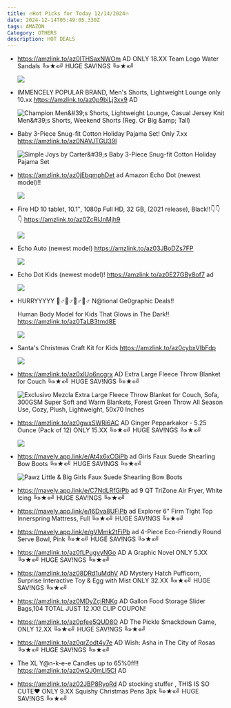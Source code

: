 ```yaml
---
title: 🔥Hot Picks for Today 12/14/2024🔥
date: 2024-12-14T05:49:05.330Z
tags: AMAZON
Category: OTHERS
description: HOT DEALS
---
```

* https://amzlink.to/az0ITHSaxNWOm AD
  ONLY 18.XX  Team Logo Water Sandals
  ╚»★«╝ HUGE SAV!NGS ╚»★«╝   <!--StartFragment-->

  ![](https://m.media-amazon.com/images/I/71vxYdfKLJL._AC_SL1500_.jpg)
* IMMENCELY POPULAR BRAND, Men's Shorts, Lightweight Lounge only 10.xx
  https://amzlink.to/az0p9biLj3xx9   AD<!--StartFragment-->

  ![Champion Men\&#39;s Shorts, Lightweight Lounge, Casual Jersey Knit Men\&#39;s Shorts, Weekend Shorts (Reg. Or Big \&amp; Tall)](https://m.media-amazon.com/images/I/71NpxtAew5L._AC_SX522_.jpg)
* Baby 3-Piece Snug-fit Cotton Holiday Pajama Set! Only 7.xx
  https://amzlink.to/az0NAVJTGU39I<!--StartFragment-->

  ![Simple Joys by Carter\&#39;s Baby 3-Piece Snug-fit Cotton Holiday Pajama Set](https://m.media-amazon.com/images/I/81TeuHlha8L._AC_SY679_.jpg)
* https://amzlink.to/az0jEbqmphDet   ad
  Amazon Echo Dot (newest model)!! <!--StartFragment-->

  ![](https://m.media-amazon.com/images/I/71yRY8YlAbL._AC_SL1500_.jpg)
* Fire HD 10 tablet, 10.1″, 1080p Full HD, 32 GB, (2021 release), Black!!👇👇👇
  https://amzlink.to/az0ZcRIJnMjh9<!--StartFragment-->

  ![](https://m.media-amazon.com/images/I/41EBRNzlHaL._AC_.jpg)
* Echo Auto (newest model)
  https://amzlink.to/az03JBoDZs7FP<!--StartFragment-->

  ![](https://m.media-amazon.com/images/I/71AYVa4Kg5L._AC_SL1500_.jpg)
* Echo Dot Kids (newest model)!
  https://amzlink.to/az0E27GBy8of7   ad<!--StartFragment-->

  ![](https://m.media-amazon.com/images/I/61K9vHlhKlL._AC_SL1000_.jpg)
* HURRYYYYY 🏃♂🏃♂🏃♂🏃♂
  N@tional Ge0graphic Deals!! 

  Human Body Model for Kids That Glows in The Dark!!
  https://amzlink.to/az0TaLB3tmd8E<!--StartFragment-->

  ![](https://m.media-amazon.com/images/I/81Px15OhhCL._AC_SL1500_.jpg)
* Santa's Christmas Craft Kit for Kids
  https://amzlink.to/az0cybxVIbFdp<!--StartFragment-->

  ![](https://m.media-amazon.com/images/I/81Px15OhhCL._AC_SL1500_.jpg)
* https://amzlink.to/az0xlUo6ncgrx    AD
  Extra Large Fleece Throw Blanket for Couch 
  ╚»★«╝ HUGE SAV!NGS ╚»★«╝  <!--StartFragment-->

  ![Exclusivo Mezcla Extra Large Fleece Throw Blanket for Couch, Sofa, 300GSM Super Soft and Warm Blankets, Forest Green Throw All Season Use, Cozy, Plush, Lightweight, 50x70 Inches](https://m.media-amazon.com/images/I/81YsV1VJgiL.__AC_SX300_SY300_QL70_FMwebp_.jpg)
* https://amzlink.to/az0gwxSWRi6AC   AD
  Ginger Pepparkakor - 5.25 Ounce (Pack of 12) ONLY 15.XX
  ╚»★«╝ HUGE SAV!NGS ╚»★«╝  <!--StartFragment-->

  ![](https://m.media-amazon.com/images/I/81xKir3Yv5L._SL1500_.jpg)
* https://mavely.app.link/e/At4x6xCGiPb   ad
  Girls Faux Suede Shearling Bow Boots
  ╚»★«╝ HUGE SAV!NGS ╚»★«╝ <!--StartFragment-->

  ![Pawz Little & Big Girls Faux Suede Shearling Bow Boots](https://i5.walmartimages.com/seo/Pawz-Jane-Little-Big-Girls-Faux-Suede-Bow-Boot_55ed3bcb-f984-44cc-92c3-54f518647af4.acf9c7aaba42f4bef0b594e475d30333.jpeg?odnHeight=2000&odnWidth=2000&odnBg=FFFFFF)
* https://mavely.app.link/e/C7NdLRfGiPb   ad
  9 QT TriZone Air Fryer, White Icing
  ╚»★«╝ HUGE SAV!NGS ╚»★«╝   
* https://mavely.app.link/e/I6Dva8UFiPb   ad
   Explorer 6" Firm Tight Top Innerspring Mattress, Full
  ╚»★«╝ HUGE SAV!NGS ╚»★«╝   
* https://mavely.app.link/e/gVMmk2tFiPb   ad
  4-Piece Eco-Friendly Round Serve Bowl, Pink
  ╚»★«╝ HUGE SAV!NGS ╚»★«╝   
* https://amzlink.to/az0fLPugyyNGo   AD
  A Graphic Novel  ONLY 5.XX
  ╚»★«╝ HUGE SAV!NGS ╚»★«╝   
* https://amzlink.to/az08DRd1uMdhV  AD
  Mystery Hatch Pufficorn, Surprise Interactive Toy & Egg with Mist ONLY 32.XX
  ╚»★«╝ HUGE SAV!NGS ╚»★«╝   
* https://amzlink.to/az0MDyZcjRNKq   AD
  Gallon Food Storage Slider Bags,104 TOTAL JUST 12.XX! 
  CLIP COUPON!
* https://amzlink.to/az0pfee5QUD8O   AD
  The Pickle Smackdown Game, ONLY 12.XX
  ╚»★«╝ HUGE SAV!NGS ╚»★«╝   
* https://amzlink.to/az0qrZodt4y7e   AD
  Wish: Asha in The City of Rosas
  ╚»★«╝ HUGE SAV!NGS ╚»★«╝   
* The XL Y@n-k-e-e Candles up to 65%0ff!!
  https://amzlink.to/az0wQJ0mLl5CI   AD
* https://amzlink.to/az02JBP8RyoRd   AD
  stocking stuffer , THIS IS SO CUTE❤  ONLY 9.XX
  Squishy Christmas Pens 3pk
  ╚»★«╝ HUGE SAV!NGS ╚»★«╝